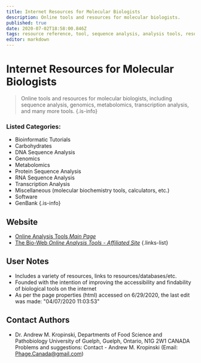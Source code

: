 ```yaml
---
title: Internet Resources for Molecular Biologists
description: Online tools and resources for molecular biologists. 
published: true
date: 2020-07-02T18:58:00.846Z
tags: resource reference, tool, sequence analysis, analysis tools, resource center, bioinformatics
editor: markdown
---
```


# Internet Resources for Molecular Biologists

> Online tools and resources for molecular biologists, including sequence analysis, genomics, metabolomics, transcription analysis, and many more tools.
{.is-info}


### Listed Categories:
- Bioinformatic Tutorials
- Carbohydrates
- DNA Sequence Analysis
- Genomics
- Metabolomics
- Protein Sequence Analysis
- RNA Sequence Analysis
- Transcription Analysis
- Miscellaneous (molecular biochemistry tools, calculators, etc.)
- Software
- GenBank
{.is-info}



## Website

- [Online Analysis Tools *Main Page*](http://molbiol-tools.ca/)
- [The Bio-Web *Online Analysis Tools - Affiliated Site*](http://cellbiol.com)
{.links-list}

## User Notes

- Includes a variety of resources, links to resources/databases/etc.
- Founded with the intention of improving the accessibility and findability of biological tools on the internet
- As per the page properties (html) accessed on 6/29/2020, the last edit was made: "04/07/2020 11:03:53"


## Contact Authors
- Dr. Andrew M. Kropinski,  Departments of Food Science and Pathobiology University of Guelph,  Guelph, Ontario, N1G 2W1 CANADA
Problems and suggestions: Contact - Andrew M. Kropinski (Email: Phage.Canada@gmail.com)

